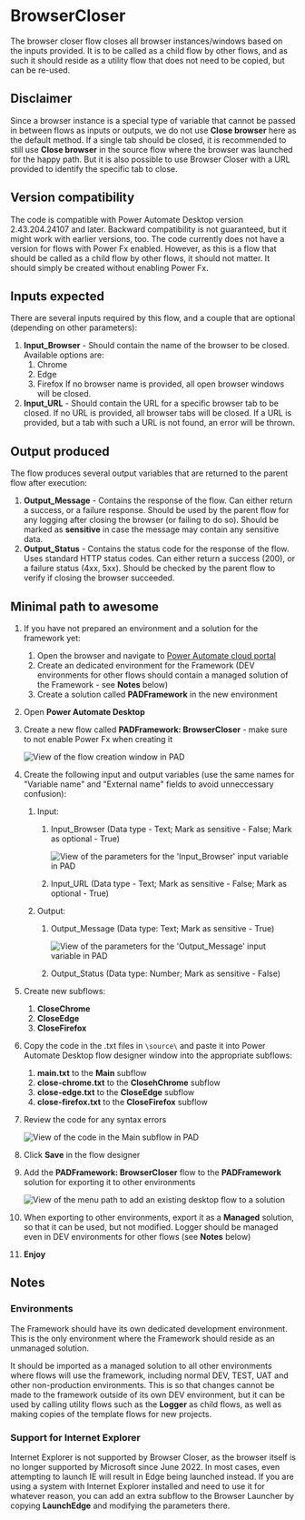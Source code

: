 # BrowserCloser

The browser closer flow closes all browser instances/windows based on the inputs provided.
It is to be called as a child flow by other flows, and as such it should reside as a utility flow that does not need to be copied, but can be re-used.

## Disclaimer

Since a browser instance is a special type of variable that cannot be passed in between flows as inputs or outputs, we do not use **Close browser** here as the default method. If a single tab should be closed, it is recommended to still use **Close browser** in the source flow where the browser was launched for the happy path. But it is also possible to use Browser Closer with a URL provided to identify the specific tab to close.

## Version compatibility

The code is compatible with Power Automate Desktop version 2.43.204.24107 and later. Backward compatibility is not guaranteed, but it might work with earlier versions, too.
The code currently does not have a version for flows with Power Fx enabled. However, as this is a flow that should be called as a child flow by other flows, it should not matter. It should simply be created without enabling Power Fx.

## Inputs expected

There are several inputs required by this flow, and a couple that are optional (depending on other parameters):

1. **Input_Browser** - Should contain the name of the browser to be closed. Available options are:
    1. Chrome
    1. Edge
    1. Firefox
    If no browser name is provided, all open browser windows will be closed.
1. **Input_URL** - Should contain the URL for a specific browser tab to be closed. If no URL is provided, all browser tabs will be closed. If a URL is provided, but a tab with such a URL is not found, an error will be thrown.

## Output produced

The flow produces several output variables that are returned to the parent flow after execution:

1. **Output_Message** - Contains the response of the flow. Can either return a success, or a failure response. Should be used by the parent flow for any logging after closing the browser (or failing to do so). Should be marked as **sensitive** in case the message may contain any sensitive data.
1. **Output_Status** - Contains the status code for the response of the flow. Uses standard HTTP status codes. Can either return a success (200), or a failure status (4xx, 5xx). Should be checked by the parent flow to verify if closing the browser succeeded.

## Minimal path to awesome

1. If you have not prepared an environment and a solution for the framework yet:
    1. Open the browser and navigate to [Power Automate cloud portal](https://make.powerautomate.com/)
    1. Create an dedicated environment for the Framework (DEV environments for other flows should contain a managed solution of the Framework - see **Notes** below)
    1. Create a solution called **PADFramework** in the new environment
1. Open **Power Automate Desktop**
1. Create a new flow called **PADFramework: BrowserCloser** - make sure to not enable Power Fx when creating it

    ![View of the flow creation window in PAD](./assets/creating-the-flow.png)

1. Create the following input and output variables (use the same names for "Variable name" and "External name" fields to avoid unneccessary confusion):
    1. Input:
        1. Input_Browser (Data type - Text; Mark as sensitive - False; Mark as optional - True)

            ![View of the parameters for the 'Input_Browser' input variable in PAD](./assets/input-browser-variable-parameters.png)

        1. Input_URL (Data type - Text; Mark as sensitive - False; Mark as optional - True)
    1. Output:
        1. Output_Message (Data type: Text; Mark as sensitive - True)

            ![View of the parameters for the 'Output_Message' input variable in PAD](./assets/output-message-variable-parameters.png)

        1. Output_Status (Data type: Number; Mark as sensitive - False)
1. Create new subflows: 
    1. **CloseChrome** 
    1. **CloseEdge** 
    1. **CloseFirefox**
1. Copy the code in the .txt files in `\source\` and paste it into Power Automate Desktop flow designer window into the appropriate subflows:
    1. **main.txt** to the **Main** subflow
    1. **close-chrome.txt** to the **ClosehChrome** subflow
    1. **close-edge.txt** to the **CloseEdge** subflow
    1. **close-firefox.txt** to the **CloseFirefox** subflow
1. Review the code for any syntax errors

    ![View of the code in the Main subflow in PAD](./assets/main-subflow-example.png)

1. Click **Save** in the flow designer
1. Add the **PADFramework: BrowserCloser** flow to the **PADFramework** solution for exporting it to other environments

    ![View of the menu path to add an existing desktop flow to a solution](./assets/adding-existing-desktop-flow-to-solution.png)

1. When exporting to other environments, export it as a **Managed** solution, so that it can be used, but not modified. Logger should be managed even in DEV environments for other flows (see **Notes** below)
1. **Enjoy**

## Notes

### Environments

The Framework should have its own dedicated development environment. This is the only environment where the Framework should reside as an unmanaged solution. 

It should be imported as a managed solution to all other environments where flows will use the framework, including normal DEV, TEST, UAT and other non-production environments. This is so that changes cannot be made to the framework outside of its own DEV environment, but it can be used by calling utility flows such as the **Logger** as child flows, as well as making copies of the template flows for new projects.

### Support for Internet Explorer

Internet Explorer is not supported by Browser Closer, as the browser itself is no longer supported by Microsoft since June 2022. In most cases, even attempting to launch IE will result in Edge being launched instead. 
If you are using a system with Internet Explorer installed and need to use it for whatever reason, you can add an extra subflow to the Browser Launcher by copying **LaunchEdge** and modifying the parameters there.